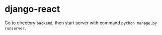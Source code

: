 # django-react

Go to directory `backend`, then start server with command `python manage.py runserver`.